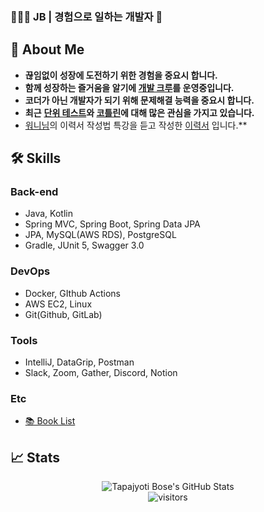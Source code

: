 ### 👨🏻‍💻 JB | 경험으로 일하는 개발자 👋

## 💬 About Me

- **끊임없이 성장에 도전하기 위한 경험을 중요시 합니다.**
- **함께 성장하는 즐거움을 알기에 [개발 크루](https://dev-playground.oopy.io/)를 운영중입니다.**
- **코더가 아닌 개발자가 되기 위해 문제해결 능력을 중요시 합니다.**
- **최근** **[단위 테스트](https://github.com/develop-playground/Unit-Test-Study)와 [코틀린](https://github.com/byeongsoon/library-app-java-to-kotlin-converting)에 대해 많은 관심을 가지고 있습니다.**
- [워니님](https://wonny.space/)의 이력서 작성법 특강을 듣고 작성한 [이력서](https://byeongsoon.notion.site/JB-970de68ea9dd49cc9810eb33f77d873b) 입니다.**


## 🛠️ Skills

### Back-end

- Java, Kotlin
- Spring MVC, Spring Boot, Spring Data JPA
- JPA, MySQL(AWS RDS), PostgreSQL
- Gradle, JUnit 5, Swagger 3.0

### DevOps

- Docker, GIthub Actions
- AWS EC2, Linux
- Git(Github, GitLab)

### Tools

- IntelliJ, DataGrip, Postman
- Slack, Zoom, Gather, Discord, Notion

### Etc

- [📚 Book List](https://www.notion.so/09fd964f81c24b6785d9c26ef70bcd5e)

## 📈 Stats

<div align="center">
<img src="https://github-readme-stats.vercel.app/api?username=byeongsoon&show_icons=true&hide_border=true" alt="Tapajyoti Bose's GitHub Stats">
</div>

<div align="center">
<img src="https://visitor-badge.laobi.icu/badge?page_id=byeongsoon.visitor" alt="visitors">
</div>


